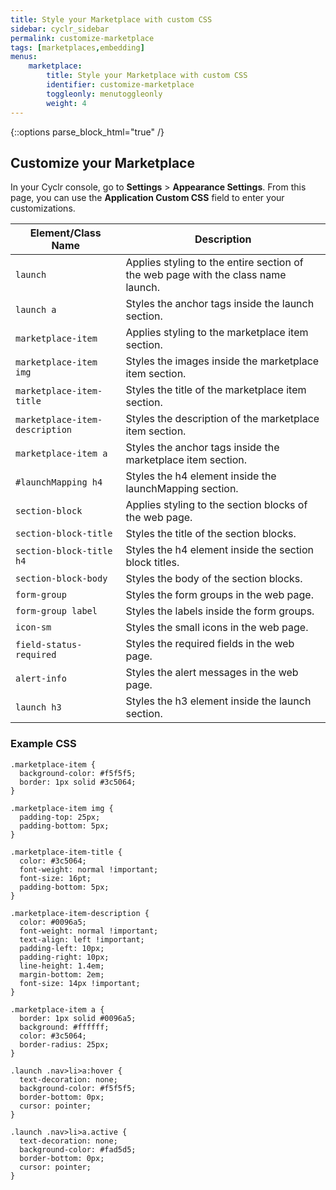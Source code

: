 ```yaml
---
title: Style your Marketplace with custom CSS
sidebar: cyclr_sidebar
permalink: customize-marketplace
tags: [marketplaces,embedding]
menus:
    marketplace:
        title: Style your Marketplace with custom CSS
        identifier: customize-marketplace
        toggleonly: menutoggleonly
        weight: 4
---
```

{::options parse_block_html="true" /}
<section class="card">

## Customize your Marketplace

In your Cyclr console, go to **Settings** > **Appearance Settings**. From this page, you can use the **Application Custom CSS** field to enter your customizations.

| **Element/Class Name** | **Description** |
|---|---|
| `launch` | Applies styling to the entire section of the web page with the class name launch. |
| `launch a` | Styles the anchor tags inside the launch section. |
| `marketplace-item` | Applies styling to the marketplace item section. |
| `marketplace-item img` | Styles the images inside the marketplace item section. |
| `marketplace-item-title` | Styles the title of the marketplace item section. |
| `marketplace-item-description` | Styles the description of the marketplace item section. |
| `marketplace-item a` | Styles the anchor tags inside the marketplace item section. |
| `#launchMapping h4` | Styles the h4 element inside the launchMapping section. |
| `section-block` | Applies styling to the section blocks of the web page. |
| `section-block-title` | Styles the title of the section blocks. |
| `section-block-title h4` | Styles the h4 element inside the section block titles. |
| `section-block-body` | Styles the body of the section blocks. |
| `form-group` | Styles the form groups in the web page. |
| `form-group label` | Styles the labels inside the form groups. |
| `icon-sm` | Styles the small icons in the web page. |
| `field-status-required` | Styles the required fields in the web page. |
| `alert-info` | Styles the alert messages in the web page. |
| `launch h3` | Styles the h3 element inside the launch section. |

### Example CSS

```
.marketplace-item {
  background-color: #f5f5f5;
  border: 1px solid #3c5064;
}

.marketplace-item img {
  padding-top: 25px;
  padding-bottom: 5px;
}

.marketplace-item-title {
  color: #3c5064;
  font-weight: normal !important;
  font-size: 16pt;
  padding-bottom: 5px;
}

.marketplace-item-description {
  color: #0096a5;
  font-weight: normal !important;
  text-align: left !important;
  padding-left: 10px;
  padding-right: 10px;
  line-height: 1.4em;
  margin-bottom: 2em;
  font-size: 14px !important;
}

.marketplace-item a {
  border: 1px solid #0096a5;
  background: #ffffff;
  color: #3c5064;
  border-radius: 25px;
}

.launch .nav>li>a:hover {
  text-decoration: none;
  background-color: #f5f5f5;
  border-bottom: 0px;
  cursor: pointer;
}

.launch .nav>li>a.active {
  text-decoration: none;
  background-color: #fad5d5;
  border-bottom: 0px;
  cursor: pointer;
}

```
</section>